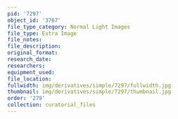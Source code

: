 ```yaml
---
pid: '7297'
object_id: '3767'
file_type_category: Normal Light Images
file_type: Extra Image
file_notes:
file_description:
original_format:
research_date:
researchers:
equipment_used:
file_location:
fullwidth: img/derivatives/simple/7297/fullwidth.jpg
thumbnail: img/derivatives/simple/7297/thumbnail.jpg
order: '279'
collection: curatorial_files
---
```

